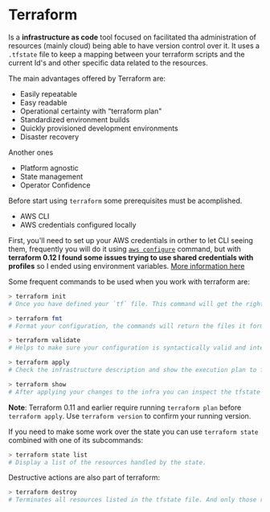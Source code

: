 # Terraform 

Is a **infrastructure as code** tool focused on facilitated tha administration of resources (mainly cloud) being able to have version control over it. It uses a `.tfstate` file to keep a mapping between your terraform scripts and the current Id's and other specific data related to the resources.

The main advantages offered by Terraform are:
* Easily repeatable
* Easy readable
* Operational certainty with “terraform plan"
* Standardized environment builds
* Quickly provisioned development environments
* Disaster recovery

Another ones
* Platform agnostic
* State management
* Operator Confidence

Before start using `terraform` some prerequisites must be acomplished.

* AWS CLI
* AWS credentials configured locally

First, you'll need to set up your AWS credentials in orther to let CLI seeing them, frequently you will do it using [`aws configure`](aws_cli/configure.md) command, but with **terraform 0.12 I found some issues trying to use shared credentials with profiles** so I ended using environment variables. [More information here](https://docs.aws.amazon.com/cli/latest/userguide/cli-configure-quickstart.html)

Some frequent commands to be used when you work with terraform are:

```bash
> terraform init
# Once you have defined your `tf` file. This command will get the right plugins (providers) to find and manage the resources.

> terraform fmt
# Format your configuration, the commands will return the files it formatted.

> terraform validate
# Helps to make sure your configuration is syntactically valid and internally consistent, it will check and report errors within modules, attribute names and value types.

> terraform apply
# Check the infrastructure description and show the execution plan to follow in order to match that description with your real infrastructure. And you are asked for confirmation before to execute it.

> terraform show
# After applying your changes to the infra you can inspect the tfstate file using this command, you will be able to see IDs and other data about the real infrastructure.
```

**Note**: Terraform 0.11 and earlier require running `terraform plan` before `terraform apply`. Use `terraform version` to confirm your running version.

If you need to make some work over the state you can use `terraform state` combined with one of its subcommands:

```bash
> terraform state list
# Display a list of the resources handled by the state.
```

Destructive actions are also part of terraform:

```bash
> terraform destroy
# Terminates all resources listed in the tfstate file. And only those resources described in tf files will be affected.
```